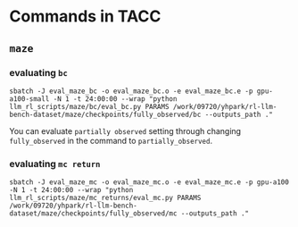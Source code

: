 # Commands in TACC

## `maze`

### evaluating `bc`

```
sbatch -J eval_maze_bc -o eval_maze_bc.o -e eval_maze_bc.e -p gpu-a100-small -N 1 -t 24:00:00 --wrap "python llm_rl_scripts/maze/bc/eval_bc.py PARAMS /work/09720/yhpark/rl-llm-bench-dataset/maze/checkpoints/fully_observed/bc --outputs_path ."
```

You can evaluate `partially observed` setting through changing `fully_observed` in the command to `partially_observed`.

### evaluating `mc return`

```
sbatch -J eval_maze_mc -o eval_maze_mc.o -e eval_maze_mc.e -p gpu-a100 -N 1 -t 24:00:00 --wrap "python llm_rl_scripts/maze/mc_returns/eval_mc.py PARAMS /work/09720/yhpark/rl-llm-bench-dataset/maze/checkpoints/fully_observed/mc --outputs_path ."
```


